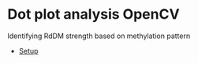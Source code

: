 # Dot plot analysis OpenCV
Identifying RdDM strength based on methylation pattern 
* [Setup](#setup)
